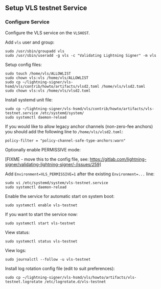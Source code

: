 ## Setup VLS testnet Service

### Configure Service

Configure the VLS service on the `VLSHOST`.

Add `vls` user and group:
```
sudo /usr/sbin/groupadd vls
sudo /usr/sbin/useradd -g vls -c "Validating Lightning Signer" -m vls
```

Setup config files:
```
sudo touch /home/vls/ALLOWLIST
sudo chown vls:vls /home/vls/ALLOWLIST
sudo cp ~/lightning-signer/vls-hsmd/vls/contrib/howto/artifacts/vlsd2.toml /home/vls/vlsd2.toml
sudo chown vls:vls /home/vls/vlsd2.toml
```

Install systemd unit file:
```
sudo cp ~/lightning-signer/vls-hsmd/vls/contrib/howto/artifacts/vls-testnet.service /etc/systemd/system/
sudo systemctl daemon-reload
```

If you would like to allow legacy anchor channels (non-zero-fee anchors) you should
add the following line to `/home/vls/vlsd2.toml`:
```
policy-filter = "policy-channel-safe-type-anchors:warn"
```

Optionally enable PERMISSIVE mode:

[FIXME - move this to the config file, see:
https://gitlab.com/lightning-signer/validating-lightning-signer/-/issues/259]

Add `Environment=VLS_PERMISSIVE=1` after the existing `Environment=...` line:
```
sudo vi /etc/systemd/system/vls-testnet.service
sudo systemctl daemon-reload
```

Enable the  service for automatic start on system boot:
```
sudo systemctl enable vls-testnet
```

If you want to start the service now:
```
sudo systemctl start vls-testnet
```

View status:
```
sudo systemctl status vls-testnet
```

View logs:
```
sudo journalctl --follow -u vls-testnet
```

Install log rotation config file (edit to suit preferences):
```
sudo cp ~/lightning-signer/vls-hsmd/vls/howto/artifacts/vls-testnet.logrotate /etc/logrotate.d/vls-testnet
```

